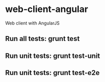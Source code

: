 web-client-angular
==================
Web client with AngularJS

Run all tests: grunt test
---
Run unit tests: grunt test-unit
---
Run unit tests: grunt test-e2e
---
